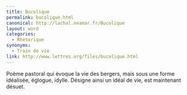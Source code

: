 ```yaml
---
title: Bucolique
permalink: bucolique.html
canonical: http://lachal.neamar.fr/Bucolique
layout: word
categories:
  - Rhétorique
synonyms:
  - Train de vie
link: http://www.lettres.org/files/bucolique.html
---
```


Poème pastoral qui évoque la vie des bergers, mais sous une forme idéalisée, églogue, idylle. Désigne ainsi un idéal de vie, est maintenant désuet.

